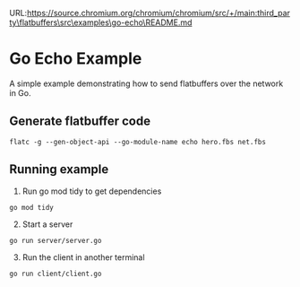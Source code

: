 URL:https://source.chromium.org/chromium/chromium/src/+/main:third_party\flatbuffers\src\examples\go-echo\README.md
# Go Echo Example

A simple example demonstrating how to send flatbuffers over the network in Go.

## Generate flatbuffer code

```
flatc -g --gen-object-api --go-module-name echo hero.fbs net.fbs
```

## Running example

1. Run go mod tidy to get dependencies
```
go mod tidy
```

2. Start a server
```
go run server/server.go
```

3. Run the client in another terminal
```
go run client/client.go
```


